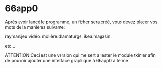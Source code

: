 # 66app0
Après avoir lancé le programme, un ficher sera créé, vous devez placer vos mots de la manières suivante:

  rayman:jeu vidéo:
  molière:dramaturge:
  ikea:magasin:

  etc...


ATTENTION:Ceci est une version qui me sert a tester le module tkinter afin de pouvoir ajouter une interface graphique à 66app0 à terme
